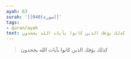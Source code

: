 ```yaml
---
ayah: 63
surah: '[[040|سورة]]'
tags:
- quran/ayah
text: كذلك يؤفك الذين كانوا بآيات الله يجحدون
---
```

> كذلك يؤفك الذين كانوا بآيات الله يجحدون
